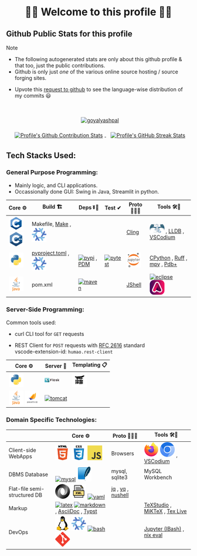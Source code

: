 <!--
2024-09-18
 -->

<!--

latest commit id: 2f0ab29740 ('24-09-19)
https://raw.githubusercontent.com/github/explore/main/topics/nodejs/nodejs.png


<link rel="stylesheet" type='text/css'
  href="https://cdn.jsdelivr.net/gh/devicons/devicon@latest/devicon.min.css"
/>

<style>
  table i { font-size: xxx-large; vertical-align: middle; }
</style>


<i class="devicon-c-plain colored"></i> <i class="devicon-cplusplus-plain colored"></i>

  -->



<h1 align="center">🌻🌺 Welcome to this profile 🪷🌹</h1>




## Github Public Stats for this profile

> [!NOTE]
> * The following autogenerated stats are only about this github profile & that too, just the public contributions.
> * Github is only just _one_ of the various online source hosting / source forging sites.


[user-lang-info]: https://github.com/orgs/community/discussions/18230

* Upvote this [request to github][user-lang-info] to see the language-wise distribution of my commits 😃


<br/>


<p align="center">
&nbsp;
<a
  href="https://github.com/ryo-ma/github-profile-trophy"
  aria-details="https://github-profile-trophy.vercel.app"
>
  <img alt="goyalyashpal"
    style="vertical-align: middle; margin:5px"
    src="https://github-profile-trophy.vercel.app/?username=goyalyashpal&title=-Stars,-Reviews,-Followers&column=-1&margin-w=25&margin-h=25&theme=onedark"
  />
</a>
</p>

  <!-- align="center" float:center; -->

<!--
* The width of the github profile readme is 780px
* ( 5 * 2 ) * 2 = 10px in margins
* 372 + 300 = 672px in image
 -->

<p align="center">
&nbsp;
<a
  href="https://github-readme-stats.vercel.app/"
>
  <img width=300px
    alt="Profile's Github Contribution Stats"
    style="vertical-align: middle; margin:5px"
    src="https://github-readme-stats.vercel.app/api?username=goyalyashpal&show_icons=true&locale=en&show=prs_merged&hide=stars,prs&hide_rank=true&cache_seconds=86400&theme=onedark"
    />
</a>
&nbsp;
<a
  href="https://git.io/streak-stats"
  aria-details="https://github-readme-streak-stats.herokuapp.com/demo/"
>
  <img width=372px
    alt="Profile's GitHub Streak Stats"
    style="vertical-align: middle; margin:5px;"
    src="https://github-readme-streak-stats.herokuapp.com?user=goyalyashpal&theme=onedark&date_format=%5BY%20%5DM%20j&mode=weekly&hide_current_streak=false&card_width=450px"
  />
  <!-- Default Streak Stats width is 495px -->
</a>
</p>




## Tech Stacks Used:




### General Purpose Programming:

* Mainly logic, and CLI applications.
* Occassionally done GUI: Swing in Java, Streamlit in python.


<table>

<thead>
<tr>
  <th>Core ⚙</th> <th>Build 🏗</th> <th>Deps ⏬🧳</th> <th>Test ✔</th> <th>Proto 🏃‍♀️‍➡️</th> <th>Tools 🛠🧰</th>
</tr>
</thead>

<tbody>

<tr>
  <td>
    <!-- <img alt="Static Badge" src="https://img.shields.io/badge/C-000?style=for-the-badge&logo=c"> -->
    <a title="C language" href="https://github.com/topics/c"/><img alt="c" width=40 src="assets/c.png"></a>
    <a title="C++" href="https://github.com/topics/cpp"/><img alt="cpp" width=40 src="assets/cpp.png"></a>

  </td>
  <td> Makefile,
    <a title="GNU Make" href="https://www.gnu.org/software/make/"/>Make</a>
    , <a title="Nix package manager" href="https://github.com/topics/nix"/><img alt="nix" width=40 src="assets/nix.png"></a>
  </td>
  <td>   </td>
  <td>   </td>
  <td>
    <a title="Cling - ROOT https://root.cern/cling/" href="https://rawcdn.githack.com/root-project/cling/master/www/index.html"/>Cling</a>
  </td>
  <td>
    <a title="LLVM Compiler toolchain" href="https://github.com/topics/llvm"/><img alt="llvm" width=40 src="assets/llvm.png"></a>
    , <a title="🐛 LLDB" href="https://lldb.llvm.org/"/>LLDB</a>
    , <a title="VSCodium - Open Source Binaries of VSCode" href="https://vscodium.com/"/>VSCodium</a>
  </td>
</tr>

<tr>
  <td>
    <a title="Python" href="https://github.com/topics/python"/><img alt="python" width=40 src="assets/python.png"></a>
  </td>
  <td>
    <a title="Python Project TOML Config File" href="https://packaging.python.org/en/latest/specifications/pyproject-toml/"/>pyproject.toml</a>
    <!-- href="https://pip.pypa.io/en/stable/reference/build-system/pyproject-toml/" -->
    , <a title="Nix package manager" href="https://github.com/topics/nix"/><img alt="nix" width=40 src="assets/nix.png"></a>
  </td>
  <td>
    <a title="PyPI Python Package Index" href="https://github.com/topics/pypi"/><img alt="pypi" width=40 src="assets/pypi.png"></a>
    , <a title="PDM a modern Python package and dependency manager" href="https://pdm-project.org/latest/"/>PDM</a>
  </td>
  <td>
    <a title="Pytest Python testing framework" href="https://pytest.org"/><img alt="pytest" width=40 src="assets/pytest.png"></a>
  </td>
  <td>
    <a title="Jupyter REPL Notebooks" href="https://github.com/topics/jupyter"/><img alt="jupyter" width=40 src="assets/jupyter-notebook.png"></a>
  </td>
  <td>
    <a title="CPython Python Implementation" href="https://www.python.org/download/alternatives/"/>CPython</a>
    , <a title="Ruff" href="https://docs.astral.sh/ruff/"/>Ruff</a>
    , <a title="mypy - Optional Static Typing for Python" href="https://www.mypy-lang.org/"/>mpy</a>
    , <a title="pdbplus · PyPI" href="https://pypi.org/project/pdbplus/"/>Pdb+</a>
  </td>
</tr>

<tr>
  <td>
    <a title="Java" href="https://github.com/topics/java"/><img alt="java" width=40 src="assets/java.png"></a>
  </td>
  <td> pom.xml  </td>
  <td>
    <a title="Apache Maven" href="https://github.com/topics/maven"/><img alt="maven" width=40 src="assets/maven.png"></a>
  </td>
  <td>   </td>
  <td>
    <a title="Introduction to JShell" href="https://docs.oracle.com/en/java/javase/21/jshell/introduction-jshell.html"/>JShell</a>
  </td>
  <td>
    <a title="Eclipse IDE" href="https://eclipseide.org/"/><img alt="eclipse" width=40 src="assets/eclipse.png"></a>
    <a title="Adoptium Temurin JDK" href="https://github.com/topics/adoptium"/><img alt="adoptium" width=40 src="assets/adoptium.png"></a>
  </td>
</tr>

</tbody>

</table>




### Server-Side Programming:

[RFC 2616]: http://www.w3.org/Protocols/rfc2616/rfc2616-sec5.html "HTTP/1.1: Request"
[RFC 9110]: https://www.rfc-editor.org/rfc/rfc9110.html "RFC 9110: HTTP Semantics"

Common tools used:

* curl CLI tool for `GET` requests

* REST Client for `POST` requests with [RFC 2616] standard \
  vscode-extension-id: `humao.rest-client`

<!--
* httpYac - Rest Client: vscode-extension-id: `anweber.vscode-httpyac`

* Thunder Client: vscode-extension-id: `rangav.vscode-thunder-client`
 -->



<table>

<thead>
<tr>
  <th>Core ⚙</th> <th>Server 📡</th> <th>Templating 📋</th>
</tr>
</thead>

<tbody>

<tr>
  <td>
    <a title="Python" href="https://github.com/topics/python"/><img alt="python" width=40 src="assets/python.png"></a>
  </td>
  <td>
    <a title="Flask micro web framework" href="https://github.com/topics/flask"/><img alt="flask" width=40 src="assets/flask.png"></a>
  </td>
  <td>
    <a title="Jinja templating engine" href="https://jinja.palletsprojects.com/"/><img alt="jinja" width=40 src="assets/jinja.png"></a>
  </td>
</tr>

<tr>
  <td>
    <a title="Java" href="https://github.com/topics/java"/><img alt="java" width=40 src="assets/java.png"></a>
    <a title="Jakarta EE" href="https://github.com/topics/jakarta-ee"/><img alt="jakarta-ee" width=40 src="assets/jakarta-ee.png"></a>
  </td>
  <td>
    <a title="Apache Tomcat" href="https://tomcat.apache.org/"/><img alt="tomcat" width=40 src="assets/tomcat.png"></a>
  </td>
  <td>
  </td>
</tr>

</tbody>

</table>




### Domain Specific Technologies:

<table>

<thead>
<tr>
  <th></th> <th>Core ⚙</th> <th>Proto 🏃‍♀️‍➡️</th> <th>Tools 🛠🧰</th>
</tr>
</thead>

<tbody>

<tr>
  <td> Client-side WebApps  </td>
  <td>
    <a title="HTML5" href="https://github.com/topics/html5"/><img alt="html5" width=40 src="assets/html.png"></a>
    <a title="CSS Cascading Style Sheets" href="https://github.com/topics/css3"/><img alt="css3" width=40 src="assets/css.png"></a>
    <a title="JavaScript" href="https://github.com/topics/javascript"/><img alt="javascript" width=40 src="assets/javascript.png"></a>
  </td>
  <td> Browsers  </td>
  <td>
    <a title="Firefox Browser" href="https://github.com/topics/firefox"/><img alt="firefox" width=40 src="assets/firefox.png"></a>
    <a title="Chromium based browsers" href="https://github.com/topics/chromium"/><img alt="chromium" width=40 src="assets/chromium.png"></a>
    , <a title="VSCodium - Open Source Binaries of VSCode" href="https://vscodium.com/"/>VSCodium</a>
  </td>
</tr>

<tr>
  <td> DBMS Database  </td>
  <td>
    <a title="MySQL DBMS" href="https://github.com/topics/mysql"/><img alt="mysql" width=40 src="assets/mysql.png"></a>
    <a title="SQLite Serverless RDBMS" href="https://github.com/topics/sqlite"/><img alt="sqlite" width=40 src="assets/sqlite.png"></a>
  </td>
  <td> mysql, sqlite3  </td>
  <td> MySQL Workbench  </td>
</tr>

<tr>
  <td> Flat-file semi-structured DB  </td>
  <td>
    <a title="JSON data interchange format" href="https://github.com/topics/json"/><img alt="json" width=40 src="assets/json.png"></a>
    <a title="XML eXtensible Markup Language" href="https://www.w3.org/XML/"/><img alt="xml" width=40 src="assets/xml.png"></a>
    <a title="YAML data serialization language" href="https://yaml.org/"/><img alt="yaml" width=40 src="assets/yaml.png"></a>
  </td>
  <td>
    <a title="jq JSON Processor" href="https://jqlang.github.io/jq/"/>jq</a>
    , <a title="yq YAML Processor" href="https://mikefarah.gitbook.io/yq"/>yq</a>
    , <a title="Nushell" href="https://www.nushell.sh/"/>nushell</a>
  </td>
  <td>  </td>
</tr>

<tr>
  <td> Markup  </td>
  <td>
    <a title="LaTeX document preparation system" href="https://github.com/topics/latex"/><img alt="latex" width=40 src="assets/latex.png"></a>
    <a title="Markdown plaintext formatting to HTML conversion" href="https://github.com/topics/markdown"/><img alt="markdown" width=40 src="assets/markdown.png"></a>
    , <a title="Asciidoctor - A fast, open source, Ruby-based text publishing tool" href="https://asciidoctor.org/"/>AsciiDoc</a>
    , <a title="Typst: Compose papers faster" href="https://typst.app/"/>Typst</a>
  </td>
  <td>   </td>
  <td>
    <a title="TeXstudio - A LaTeX editor" href="https://www.texstudio.org/"/>TeXStudio</a>
    , <a title="MiKTeX - TeX/LaTeX distribution for Windows" href="https://miktex.org/"/>MiKTeX</a>
    , <a title="TeX Live - TeX Users Group" href="https://tug.org/texlive/"/>Tex Live</a>
  </td>
</tr>

<tr>
  <td> DevOps  </td>
  <td>
    <a title="linux" href="https://github.com/topics/linux"/><img alt="linux" width=40 src="assets/linux.png"></a>
    <a title="nix" href="https://github.com/topics/nix"/><img alt="nix" width=40 src="assets/nix.png"></a>
    <a title="bash" href="https://github.com/topics/bash"/><img alt="bash" width=40 src="assets/bash.png"></a>
    <a title="git" href="https://github.com/topics/git"/><img alt="git" width=40 src="assets/git.png"></a>
  </td>
  <td>   </td>
  <td>
    <a title="bash_kernel · PyPI" href="https://pypi.org/project/bash_kernel/"/>Jupyter (IBash)</a>
    <!-- , <a title="nix eval - Nix Reference Manual" href="https://nix.dev/manual/nix/latest/command-ref/new-cli/nix3-eval.html"/>nix eval</a> -->
    , <a title="Nix language basics — nix.dev documentation" href="https://nix.dev/tutorials/nix-language.html#interactive-evaluation"/>nix eval</a>
  </td>
</tr>

</tbody>

</table>
